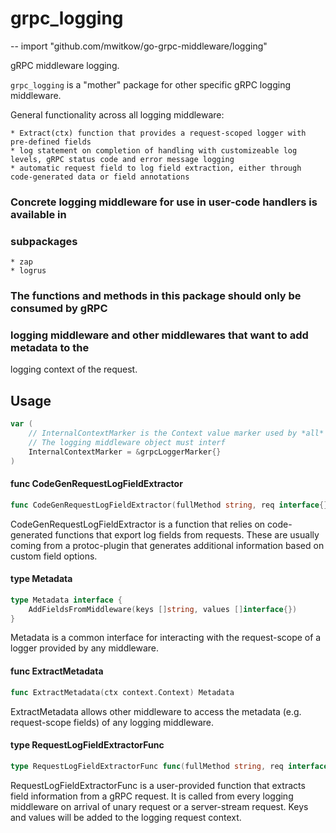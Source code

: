 # grpc_logging
--
    import "github.com/mwitkow/go-grpc-middleware/logging"

gRPC middleware logging.

`grpc_logging` is a "mother" package for other specific gRPC logging middleware.

General functionality across all logging middleware:

    * Extract(ctx) function that provides a request-scoped logger with pre-defined fields
    * log statement on completion of handling with customizeable log levels, gRPC status code and error message logging
    * automatic request field to log field extraction, either through code-generated data or field annotations

### Concrete logging middleware for use in user-code handlers is available in
### subpackages

    * zap
    * logrus

### The functions and methods in this package should only be consumed by gRPC
### logging middleware and other middlewares that want to add metadata to the
logging context of the request.

## Usage

```go
var (
	// InternalContextMarker is the Context value marker used by *all* logging middleware.
	// The logging middleware object must interf
	InternalContextMarker = &grpcLoggerMarker{}
)
```

#### func  CodeGenRequestLogFieldExtractor

```go
func CodeGenRequestLogFieldExtractor(fullMethod string, req interface{}) (keys []string, values []interface{})
```
CodeGenRequestLogFieldExtractor is a function that relies on code-generated
functions that export log fields from requests. These are usually coming from a
protoc-plugin that generates additional information based on custom field
options.

#### type Metadata

```go
type Metadata interface {
	AddFieldsFromMiddleware(keys []string, values []interface{})
}
```

Metadata is a common interface for interacting with the request-scope of a
logger provided by any middleware.

#### func  ExtractMetadata

```go
func ExtractMetadata(ctx context.Context) Metadata
```
ExtractMetadata allows other middleware to access the metadata (e.g.
request-scope fields) of any logging middleware.

#### type RequestLogFieldExtractorFunc

```go
type RequestLogFieldExtractorFunc func(fullMethod string, req interface{}) (keys []string, values []interface{})
```

RequestLogFieldExtractorFunc is a user-provided function that extracts field
information from a gRPC request. It is called from every logging middleware on
arrival of unary request or a server-stream request. Keys and values will be
added to the logging request context.
